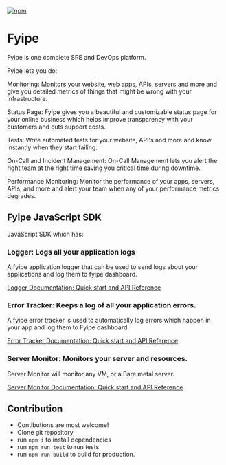 [![npm](https://img.shields.io/npm/v/fyipe)](https://www.npmjs.com/package/fyipe)

# Fyipe

Fyipe is one complete SRE and DevOps platform.

Fyipe lets you do:

Monitoring: Monitors your website, web apps, APIs, servers and more and give you detailed metrics of things that might be wrong with your infrastructure.

Status Page: Fyipe gives you a beautiful and customizable status page for your online business which helps improve transparency with your customers and cuts support costs.

Tests: Write automated tests for your website, API's and more and know instantly when they start failing.

On-Call and Incident Management: On-Call Management lets you alert the right team at the right time saving you critical time during downtime.

Performance Monitoring: Monitor the performance of your apps, servers, APIs, and more and alert your team when any of your performance metrics degrades.

## Fyipe JavaScript SDK

JavaScript SDK which has:

### Logger: Logs all your application logs

A fyipe application logger that can be used to send logs about your applications and log them to fyipe dashboard.

[Logger Documentation: Quick start and API Reference](./docs/logger/README.md)

### Error Tracker: Keeps a log of all your application errors.

A fyipe error tracker is used to automatically log errors which happen in your app and log them to Fyipe dashboard.

[Error Tracker Documentation: Quick start and API Reference](./docs/error-tracker/README.md)

### Server Monitor: Monitors your server and resources.

Server Monitor will monitor any VM, or a Bare metal server.

[Server Monitor Documentation: Quick start and API Reference](./docs/server-monitor/README.md)

## Contribution

-   Contibutions are most welcome!
-   Clone git repository
-   run `npm i` to install dependencies
-   run `npm run test` to run tests
-   run `npm run build` to build for production.
